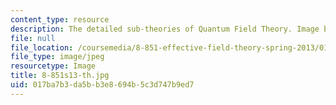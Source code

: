 ```yaml
---
content_type: resource
description: The detailed sub-theories of Quantum Field Theory. Image by Iain Stewart.
file: null
file_location: /coursemedia/8-851-effective-field-theory-spring-2013/017ba7b3da5bb3e8694b5c3d747b9ed7_8-851s13-th.jpg
file_type: image/jpeg
resourcetype: Image
title: 8-851s13-th.jpg
uid: 017ba7b3-da5b-b3e8-694b-5c3d747b9ed7
---
```

